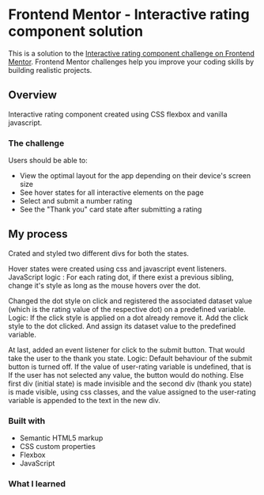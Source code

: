 # Frontend Mentor - Interactive rating component solution

This is a solution to the [Interactive rating component challenge on Frontend Mentor](https://www.frontendmentor.io/challenges/interactive-rating-component-koxpeBUmI). Frontend Mentor challenges help you improve your coding skills by building realistic projects. 

## Overview
Interactive rating component created using CSS flexbox and vanilla javascript.
### The challenge

Users should be able to:

- View the optimal layout for the app depending on their device's screen size
- See hover states for all interactive elements on the page
- Select and submit a number rating
- See the "Thank you" card state after submitting a rating


## My process

Crated and styled two different divs for both the states.

Hover states were created using css and javascript event listeners.
JavaScript logic : 
  For each rating dot, if there exist a previous sibling, change it's style as long as the mouse hovers over the dot.

Changed the dot style on click and registered the associated dataset value (which is the rating value of the respective dot) on a predefined variable.
Logic: 
  If the click style is applied on a dot already remove it.
  Add the click style to the dot clicked. And assign its dataset value to the predefined variable.

At last, added an event listener for click to the submit button. That would take the user to the thank you state.
Logic: 
  Default behaviour of the submit button is turned off.
  If the value of user-rating variable is undefined, that is If the user has not selected any value, the button would do nothing.
  Else first div (initial state) is made invisible and the second div (thank you state) is made visible, using css classes, and the value assigned to the user-rating variable is appended to the text in the new div.


### Built with

- Semantic HTML5 markup
- CSS custom properties
- Flexbox
- JavaScript

### What I learned






